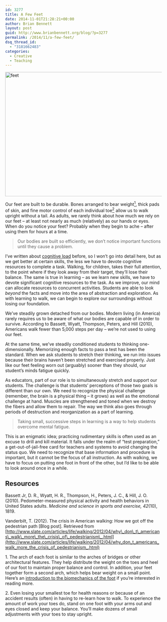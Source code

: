 ```yaml
---
id: 3277
title: A Few Feet
date: 2014-11-01T21:28:21+00:00
author: Brian Bennett
layout: post
guid: http://www.brianbennett.org/blog/?p=3277
permalink: /2014/11/a-few-feet/
dsq_thread_id:
  - "3181662483"
categories:
  - Creative
  - Teaching
---
```

<img src="http://blog.ohheybrian.com/wp-content/uploads/2014/11/feet.gif" alt="feet" width="640" height="400" class="aligncenter size-full wp-image-3281" />

Our feet are built to be durable. Bones arranged to bear weight[<sup>1</sup>](#foot1), thick pads of skin, and fine motor control of each individual toe[<sup>2</sup>](#foot2) allow us to walk upright without a tail. As adults, we rarely think about how much we rely on our feet &#8211; at least not nearly as much (relatively) as our hands or eyes. When do you notice your feet? Probably when they begin to ache &#8211; after using them for hours at a time.

<blockquote class="pullquote">
  <p>
    Our bodies are built so efficiently, we don&#8217;t notice important functions until they cause a problem.
  </p>
</blockquote>

I&#8217;ve written about [cognitive load](http://blog.ohheybrian.com/maker-experiment-1/) before, so I won&#8217;t go into detail here, but as we get better at certain skills, the less we have to devote cognitive resources to complete a task. Walking, for children, takes their full attention, to the point where if they look away from their target, they&#8217;ll lose their balance. The same is true in learning &#8211; as we learn new skills, we have to devote significant cognitive resources to the task. As we improve, our mind can allocate resources to concurrent activities. Students are able to look _beyond_ the facts and move into the area of abstraction and exploration. As with learning to walk, we can begin to explore our surroundings without losing our foundation.

We&#8217;ve steadily grown detached from our bodies. Modern living (in America) rarely requires us to be aware of what our bodies are capable of in order to survive. According to Bassett, Wyatt, Thompson, Peters, and Hill (2010), Americans walk fewer than 5,000 steps per day &#8211; we&#8217;re not used to using our feet.

At the same time, we&#8217;ve steadily conditioned students to thinking one-dimensionally. Memorizing enough facts to pass a test has been the standard. When we ask students to stretch their thinking, we run into issues because their brains haven&#8217;t been stretched and exercised properly. Just like our feet feeling worn out (arguably) sooner than they should, our student&#8217;s minds fatigue quickly.

As educators, part of our role is to simultaneously stretch and support our students. The challenge is that students&#8217; perceptions of those two goals is different than our own. We need to recognize the physical challenge (remember, the brain is a physical thing &#8211; it grows) as well as the emotional challenge at hand. Muscles are strengthened and toned when we destroy the fibers and allow them to repair. The way we think also goes through periods of destruction and reorganization as a part of learning.

<blockquote class="pullquote">
  <p>
    Taking small, successive steps in learning is a way to help students overcome mental fatigue.
  </p>
</blockquote>

This is an enigmatic idea; practicing rudimentary skills is often used as an excuse to drill and kill material. It falls under the realm of &#8220;test preparation,&#8221; a get-out-of-jail-free card for teachers and systems to avoid changing the status quo. We need to recognize that base information and procedure is important, but it cannot be the focus of all instruction. As with walking, we have to focus on putting one foot in front of the other, but I&#8217;d like to be able to look around once in a while.

## Resources

Bassett Jr, D. R., Wyatt, H. R., Thompson, H., Peters, J. C., & Hill, J. O. (2010). Pedometer-measured physical activity and health behaviors in United States adults. _Medicine and science in sports and exercise, 42_(10), 1819.

Vanderbilt, T. (2012). The crisis in American walking: How we got off the pedestrian path [Blog post]. Retrieved from [http://www.slate.com/articles/life/walking/2012/04/why\_don\_t\_americans\_walk\_more\_the\_crisis\_of\_pedestrianism\_.html](http://www.slate.com/articles/life/walking/2012/04/why_don_t_americans_walk_more_the_crisis_of_pedestrianism_.html)

<div id="foot">
  <span id="foot1">1. The arch of each foot is similar to the arches of bridges or other architectural features. They help distribute the weight on the toes and heel of our foot to maintain proper balance and control. In addition, your feet together form a second arch, which helps bear weight on a small point. Here&#8217;s an <a href="http://www.oandplibrary.org/cpo/pdf/1986_01_008.pdf" target="blank">introduction to the biomechanics of the foot</a> if you&#8217;re interested in reading more.</span></p> 
  
  <p>
    <span id="foot2">2. Even losing your smallest toe for health reasons or because of an accident results (often) in having to re-learn how to walk. To experience the amount of work your toes do, stand on one foot with your arms out and eyes closed and keep your balance. You&#8217;ll make dozens of small adjustments with your toes to stay upright.</span> </div>